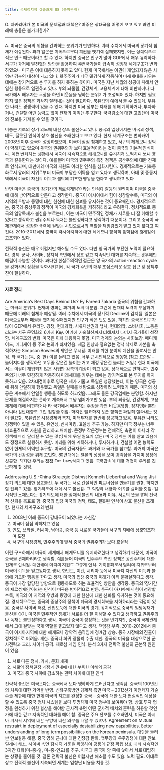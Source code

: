 ```yaml
---
title: 국제정치학 예습과제 08 (중미관계)
---
```


Q. 자카리아가 본 미국의 문제점과 대책은? 미중은 상대국을 어떻게 보고 있고 과연 미래에 충돌은 불가피한가?

---

A. 미국은 중국의 위협을 간과하는 분위기가 만연하다. 여러 수치에서 미국의 장기적 침체가 예상된다. 과거 일본은 미국으로부터 패권을 뺏기에 실패했지만, 이는 상대적으로 적은 인구 때문이라고 할 수 있다. 하지만 중국은 인구가 많아 GDP에서 매우 유리하다. 서구가 과거에 발전했던 방안을 활용하여 주변국가들이 급속히 성장해 세계구조가 변화하였으나 미국은 이에 대응하지 못하고 있다. 현재 미국에서는 이권이 개입되지 않은 사업만 감축의 대상이 되고 있다. 민주주의가 너무 민감하게 작동하여 미래세대를 키우는 데에는 장기적으로 본 투자를 하지 못하는 것이다. 미국은 지난 세월의 성공에 취해서 안일한 행동으로 일관하고 있다. 부의 되물림, 건강체계, 고용체계에 대해 비판하거나 타 국가에서 배우자는 주장을 하면 비웃음을 당하는 분위기가 조성되어 있다. 하지만 필요하지 않은 정책은 과감히 잘라내는 것이 필요하다. 북유럽의 예에서 볼 수 있듯이, 부유한 나라도 경쟁력이 있을 수 있다. 하지만 미국 정부는 미래를 위해 계획하거나, 투자하거나, 건설할 어떤 능력도 없이 현재의 이익만 추구한다. 국력감소에 대한 고민만이 미국의 진보를 가져올 수 있을 것이다.

미중은 서로의 장기 의도에 대한 상호 불신하고 있다. 중국의 입장에서는 미국의 정책, 태도, 잘못된 인식이 상호 불신을 초래한다고 보고 있다. 현재 세계구조는 변화하여 2008년 이후 중국이 성장하였으며, 미국이 점점 침체하고 있고, 서구의 헤게모니 장악이 약해지고 있으며 중국의 권위주의가 보다 효율적이라는 것이 중국의 기본적 인식이다. 이런 변화하는 상황에서 미국이 지속적으로 헤게모니를 유지하려 노력하다 보니 중국과 갈등한다는 것이다. 예를들어 미국의 민주주의 촉진 정책은 공산주의에 대한 견제로 인식되며, 대만에의 미국의 지원도 이러한 인식을 심화시킨다. 경제적으로는 기축통화로서 달러의 지위로부터 미국이 부당한 이득을 얻고 있다고 생각하며, 아태 및 중동지역에서 미국이 자신의 이득과 불의에 기초한 행동을 한다고 생각하고 있다.

반면 미국은 중국의 ‘장기간의 제로섬게임’이라는 인식이 갈등의 원인이며 미국을 중국에 대해 방어적으로 만든다고 생각한다. 중국이 아시아에서 힘이 성장할수록, 미국의 이 지역의 우방과 동맹에 대한 헌신에 대한 신뢰를 유지하는 것이 중요해진다. 경제적으로는, 중국의 중상주의 정책이 미국의 경제회복을 저하하리라고 우려한다. 정치적으로 중국의 일당독재가 불신을 부르는데, 이는 미국이 민주적인 정체가 서로를 더 잘 이해할 수 있다고 생각하고 권위주의나 독재는 불안정하다고 생각하기 때문이다. 그리고 중국이 국제관계에서 성장한 국력에 걸맞는 시민으로서의 역할을 책임감있게 맡고 있지 않다고 여긴다. 2010-2012에서 중국이 아시아지역에 대한 헤게모니 장악적 움직임에 경계감이 고조되어 있다.

전략적 불신은 매우 어렵지만 해소될 수도 있다. 다만 양 국가의 부단한 노력이 필요하다. 경제, 군사, 사이버, 정치적 측면에서 상호 깊고 지속적인 대화를 지속하는 경우에만 해결이 가능할 것이다. 과다한 현실주의적인 접근은 양 국가의 action-reaction cycle을 강화시켜 상황을 악화시키기에, 각 국가 수반의 매우 조심스러운 상호 접근 및 정책추진이 절실하다.

---

#### 자료 정리

Are America’s Best Days Behind Us?
By Fareed Zakaria
중국의 위협을 간과하는 미국의 분위기.
현재의 영화는 과거의 노력 덕분임. 그런데 현재의 노력이 부실하기 때문에 미래의 침체가 예상됨.
여러 수치에서 미국의 장기적 Decline이 감지됨.
일본은 미국으로부터 패권을 뺏기에 실패했지만 인구가 작은 탓도 있음. 하지만 중국은 인구가 많아 GDP에서 유리함.
경쟁, 현대과학, 사유재산권과 법치, 현대의학, 소비사회, 노동윤리라는 서구 문명화의 6가지 Key.
여기에 기술혁신까지 더해져서 나머지 국가들이 성장함. 세계구조의 변화. 미국은 이에 대응하지 못함.
미국 정계의 논의는 사회보장, 메디케이드, 메디케어 등 주요 논의가 빠져있음.
세금 인상과 필요없는 정책 삭제로 자본을 축적하자는 Simpson Bowles의 제안은 무시됨.
미래를 위한 분야의 예산을 줄여서는 안됨. 타 국가는(독, 중, 한) 이를 늘리고 있음. 너무 근시안적으로 행동함.(참고 표준말 – 늘어지다를 생각하면 고무줄 같은건 늘이는 거고 재정 같은건 늘리는 거임.)
현재 미국에서는 이권이 개입되지 않은 사업만 감축의 대상이 되고 있음. 상대적으로 편하니까.
민주주의가 너무 민감하게 작동하여 미래세대를 키우는 데에는 장기적으로 본 투자를 하지 못하고 있음.
2차대전이후로 영국은 세가 기울고 독일은 성장했는데, 이는 영국은 성공에 취해 안일하게 행동했고 독일은 실패를 바탕으로 성장하려 노력했기 때문.
미국의 성공은 계속해서 안일한 행동을 하도록 하고있음. 그래도 물론 강국임에는 분명함.
하지만 문제를 해결하지는 못하고 계속해서 그냥 넘어가고만 있음.
부의 되물림, 건강체계, 고용체계에 대해 비판하거나 타 국가에서 배우자는 주장을 하면 비웃음당함. 정치인들 뿐만 아니라 일반대중도 그런 입장을 취함.
하지만 필요하지 않은 정책은 과감히 잘라내는 것이 필요함.
북유럽은 시장경제와 복지, 미래투자를 한번에 성공하고 있음.
부유한 나라도 경쟁력이 있을 수 있음. 유연성, 벤치마킹, 효율성 추구 가능.
하지만 미국 정부는 너무 비효율적으로 자원을 관리하고 배치함. 큰정부 작은정부는 전체적인 측면이 아니라 각 정책에 따라 달라질 수 있는 것(당위에 묶일 필요가 없음)
미국 정계는 이를 알고 있음에도 정쟁으로 실행하지 못함. 미래를 위해 계획하거나, 투자하거나, 건설할 어떤 능력도 없이 현재의 이익만 추구함.
미국의 건국자들도 과거와 타 국가를 참고함.
과거의 미국은 국가의 건강성을 위해 고민함. 80년대에는 일본의 성장을 보며 경각심을 가지며 성장에 성공함.
하지만 우리는 점점 Fat, Lazy해지고 있음. 국력감소에 대한 걱정이 우리를 진보하게 할 것임.

Addressing U.S.-China Strategic Distrust
Kenneth Lieberthal and Wang Jisi
장기 의도에 대한 상호불신.
두 국가는 서로 건설적인 파트너십을 만들기를 원함. 하지만 잘 안되고 있음. 장기의도에 대해 서로 불신함.
그 걱정의 내용과 이유를 살펴볼 것임. 일시적인 소재보다는 장기의도에 대한 잠재적 불신의 내용과 이유.
서로의 뜻을 밝혀 전략적 신뢰를 목표로 함.
중국의 입장
미국의 정책, 태도, 잘못된 인식이 상호 불신을 초래함.
현재의 세계구조의 변화
1. 2008년 이래 중국이 강대국이 되었다는 자신감
2. 미국이 점점 약해지고 있음
3. 인도, 브라질, 러시아, 남아공, 중국 등 새로운 국가들이 서구의 지배에 상호협조하며 도전
4. 서구의 시장경제, 민주주의에 맞서 중국의 권위주의가 보다 효율적

이런 구조하에서 미국이 세계에서 해게모니를 유지하려한다고 생각하기 때문에, 미국이 중국을 견제하리라고 생각함.
예를들어 미국의 민주주의 촉진 정책은 공산주의에 대한 견제로 인식됨.
대만에의 미국의 지원도 그렇게 인식.
기축통화로서 달러의 지위로부터 미국이 이득을 얻고있다고 생각.
한반도, 이란, 시리아 등에서 미국이 자신의 이득과 불의에 기초한 행동을 한다고 생각.
미국의 입장
중국의 미래가 아직 불확실하다고 생각. 중국이 가장 합당한 방향으로 행동하도록 하는 효율적인 방안을 생각중.
중국의 ‘장기간의 제로섬게임’이라는 인식이 미국을 방어적으로 만듬. 중국이 아시아에서 힘이 성장할수록, 미국의 이 지역의 우방과 동맹에 대한 헌신에 대한 신뢰를 유지하는 것이 중요해짐.
경제적으로는, 중국의 중상주의 정책이 미국의 경제회복을 저하하리라는 걱정이 있음. 중국발 사이버 해킹, 산업도둑에 대한 미국의 경계.
정치적으로 중국의 일당독재가 불신을 야기. 미국은 민주적인 정체가 서로를 더 잘 이해할 수 있다고 생각하고 권위주의나 독재는 불안정하다고 생각.
미국이 중국이 성장하는 것을 반기지만, 중국이 국제관계에서 그에 걸맞는 국제 역할을 맡고있지 않다고 생각. 책임감 부족.
2010-2012에서 중국이 아시아지역에 대한 헤게모니 장악적 움직임에 경계감 상승.
중국 시장에의 진출이 정치적으로 어려움. 제한. 중국내 희귀 광물의 수출 제한.
중국의 미국을 대상으로한 군사전략과 교리. 사이버 공격. 제로섬 게임 인식.
분석
3가지 전략적 불신의 근본적 원인이 있음.
1. 서로 다른 정치, 가치, 문화 체제
2. 서로의 정책결정 과정과 관계에 대한 부족한 이해와 공감
3. 미국과 중국 사이에 감소하는 권력 차이에 대한 인식

전략적 불신은 미국보다는 중국에서 보다 명확하게 드러난다고 생각됨. 중국의 100년간의 치욕에 대한 기억을 반영.
신뢰구축방안
 경제적 측면
미국 – 2012선거 이전까지 기술수출 제한에 대한 현재 미국의 재고를 완성함
중국 – 중국에 대한 보다 현실적인 예상을 할 수 있도록 중국 정치 시스템을 보다 투명하게 미국 정부에 보여줘야 함.
상호 투자 협정을 완성하기 위한 협상을 해야함
 군사적 측면
어떤 군사적 배치와 훈련을 허용할 것인가에 대한 깊고 지속적인 대화를 해야 함.
중국은 주요 안보를 수호하면서, 미국은 아시아 퍼시픽 지역에 대한 우방에 대한 의무를 다할 수 있어야.
Agreement on Mutual restraint in deployment of especially destabilizing new capabilities.
Better understanding of long term possibilities on the Korean peninsula.
대만을 둘러싼 안보갈등 해결.
중국 영해 근처에 대한 긴장감 완화.
핵무장과 우주경쟁에 대한 안보딜레마 해소.
 사이버 측면
잠재적 기준을 확정하여 공동의 규정 확립
 상호 대화
지속적인 3자간 대화(미-중-일, 미-중-인도)를 추구. 미국과 중국이 양 쪽에 앉아서 서로 대립하는 상황을 줄여줄 것.
결론
전략적 불신은 어렵지만 해소될 수도 있음. 노력 필요.
이대로 상호 전력적 불신이 지속되면 세계는 엄청난 비용을 치를 것.
